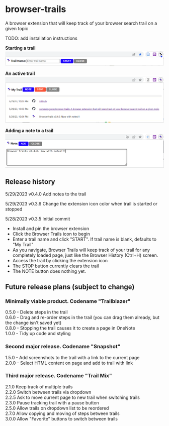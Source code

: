 # browser-trails
A browser extension that will keep track of your browser search trail on a given topic

TODO: add installation instructions

**Starting a trail**  
<kbd>
<img src="https://github.com/somedaygone/browser-trails/blob/main/img/browser-trails-start-0.3.6.png" width="600" />
</kbd>

**An active trail**  
<kbd>
<img src="https://github.com/somedaygone/browser-trails/blob/main/img/browser-trails-trail-0.4.0.png" width="600" />
</kbd>

**Adding a note to a trail**  
<kbd>
<img src="https://github.com/somedaygone/browser-trails/blob/main/img/browser-trails-note-0.4.0.png" width="600" />
</kbd>

## Release history
5/29/2023 v0.4.0 Add notes to the trail  

5/29/2023 v0.3.6 Change the extension icon color when trail is started or stopped  

5/28/2023 v0.3.5 Initial commit  
- Install and pin the browser extension
- Click the Browser Trails icon to begin
- Enter a trail name and click "START". If trail name is blank, defaults to "My Trail"
- As you navigate, Browser Trails will keep track of your trail for any completely loaded page, just like the Browser History (Ctrl+H) screen.
- Access the trail by clicking the extension icon
- The STOP button currently clears the trail
- The NOTE button does nothing yet.  

## Future release plans (subject to change)
### Minimally viable product. Codename "Trailblazer"
0.5.0 - Delete steps in the trail  
0.6.0 - Drag and re-order steps in the trail (you can drag them already, but the change isn't saved yet)  
0.8.0 - Stopping the trail causes it to create a page in OneNote  
1.0.0 - Tidy up code and styling  

### Second major release. Codename "Snapshot"
1.5.0 - Add screenshots to the trail with a link to the current page  
2.0.0 - Select HTML content on page and add to trail with link  

### Third major release. Codename "Trail Mix"
2.1.0 Keep track of multiple trails  
2.2.0 Switch between trails via dropdown  
2.2.5 Ask to move current page to new trail when switching trails  
2.3.0 Pause tracking trail with a pause button  
2.5.0 Allow trails on dropdown list to be reordered  
2.7.0 Allow copying and moving of steps between trails  
3.0.0 Allow "Favorite" buttons to switch between trails  
